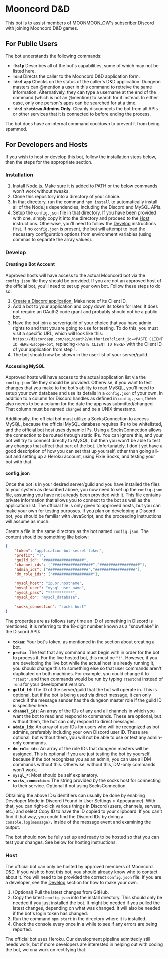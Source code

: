 # Mooncord D&D
This bot is to assist members of MOONMOON_OW's subscriber Discord with joining Mooncord D&D games.

## For Public Users
The bot understands the following commands:
* __`!help`__ Describes all of the bot's capabilities, some of which may not be listed here.
* __`!dnd`__ Directs the caller to the Mooncord D&D application form.
* __`!dnd app`__ Checks on the status of the caller's D&D application. Dungeon masters can @mention a user in this command to retreive the same information. Alternatively, they can type a username at the end of the command (which is not an @mention) to search for it instead. In either case, only one person's apps can be searched for at a time.
* __`!dnd shutdown`__ __Admins Only.__ Cleanly disconnects the bot from all APIs or other services that it is connected to before ending the process.

The bot does have an internal command cooldown to prevent it from being spammed.

## For Developers and Hosts
If you wish to host or develop this bot, follow the installation steps below, then the steps for the appropriate section.

### Installation
1. Install [Node.js](https://nodejs.org/en/download/). Make sure it is added to PATH or the below commands won't work without tweaks.
2. Clone this repository into a directory of your choice.
3. In that directory, run the command `npm install` to automatically install all of the Node.js dependencies, including the Discord and MySQL APIs.
5. Setup the `config.json` file in that directory. If you have been provided with one, simply copy it into the directory and proceed to the [Host](#host) instructions. Otherwise, you'll need to follow the [Develop](#develop) instructions first. If no `config.json` is present, the bot will attempt to load the necessary configuration options from environment variables (using commas to separate the array values).

### Develop
#### Creating a Bot Account
Approved hosts will have access to the actual Mooncord bot via the `config.json` file they should be provided. If you are not an approved host of the official bot, you'll need to set up your own bot. Follow these steps to do so:
1. [Create a Discord application.](https://discordapp.com/developers/applications) Make note of its Client ID.
2. Add a bot to your application and copy down its token for later. It does not require an OAuth2 code grant and probably should not be a public bot.
3. Have the bot join a server/guild of your choice that you have admin rights to and that you are going to use for testing. To do this, you must visit a specific URL, which will look like this: `https://discordapp.com/api/oauth2/authorize?client_id=<PASTE CLIENT ID HERE>&scope=bot`, replacing `<PASTE CLIENT ID HERE>` with the Client ID of your application from step 1.
4. The bot should now be shown in the user list of your server/guild.

#### Accessing MySQL
Approved hosts will have access to the actual application list via the `config.json` file they should be provided. Otherwise, if you want to test changes that you make to the bot's ability to read MySQL, you'll need to setup your own database and use its details in a `config.json` of your own. In addition to a column for Discord handles as defined in `config.json`, there also needs to be a column for the date the app was submitted/changed. That column must be named `changed` and be a UNIX timestamp.

Additionally, the official bot must utilize a SocksConnection to access MySQL, because the official MySQL database requires IPs to be whitelisted, and the official bot host uses dynamic IPs. Using a SocksConnection allows the connection to be routed through static IPs. You can ignore this, and your bot will try to connect directly to MySQL, but then you won't be able to test any changes that affect that part of the bot. Unfortunately, I don't yet have a good description of how you can set that up yourself, other than going all-out and setting up a Heroku account, using Fixie Socks, and testing your bot with that.

#### config.json
Once the bot is in your desired server/guild and you have installed the files to your system as described above, you now need to set up the `config.json` file, assuming you have not already been provided with it. This file contains private information that allows you to connect to the bot as well as the application list. The official file is only given to approved hosts, but you can make your own for testing purposes. If you plan on developing a Discord bot, you should be familiar with JavaScript, and the proceeding instructions will assume as much.

Create a file in the same directory as the bot named `config.json`. The content should be something like below:
```json
{
	"token": "application-bot-secret-token",
	"prefix": "!",
	"guild_id": "##################",
	"channel_ids": ["##################","##################"],
	"admin_ids": ["##################","##################"],
	"dm_role_ids": ["##################"],
	
	"mysql_host": "ip.or.hostname",
	"mysql_user": "mysql_user_name",
	"mysql_pass": "***********",
	"mysql_db": "mysql_database",
	
	"socks_connection": "socks host"
}
```
The properties are as follows (any time an ID of something in Discord is mentioned, it is referring to the 18-digit number known as a "snowflake" in the Discord API):
* __`token`__: Your bot's token, as mentioned in the section about creating a bot.
* __`prefix`__: The text that any command must begin with in order for the bot to process it. For the live hosted bot, this must be `"!"`. However, if you are developing the live bot while the actual host is already running it, you should change this to something else so that user commands aren't duplicated on both machines. For example, you could change it to `"!test"`, and then commands would be run by typing `!testdnd` instead of `!dnd` for your development version.
* __`guild_id`__: The ID of the server/guild that the bot will operate in. This is optional, but if the bot is being used via direct message, it can only check if the message sender has the dungeon master role if the guild ID is specified here.
* __`channel_ids`__: An array of the IDs of any and all channels in which you want the bot to read and respond to commands. These are optional, but without them, the bot can only respond to direct messages.
* __`admin_ids`__: An array of user IDs for users who will be recognized as bot admins, preferably including your own Discord user ID. These are optional, but without them, you will not be able to use or test any admin-only commands.
* __`dm_role_ids`__: An array of the role IDs that dungeon masters will be assigned. This is optional if you are just testing the bot by yourself, because if the bot recognizes you as an admin, you can use all DM commands without this. Otherwise, without this, DM-only commands won't work.
* __`mysql_*`__: Most should be self explanatory.
* __`socks_connection`__: The string provided by the socks host for connecting to their service. Optional if not using SocksConnection.

Obtaining the above IDs/identifiers can usually be done by enabling Developer Mode in Discord (Found in User Settings > Appearance). With that, you can right-click various things in Discord (users, channels, servers, etc.) and select Copy ID to have the ID copied to your clipboard. If you can't find it that way, you could find the Discord IDs by doing a `console.log(message);` inside of the message event and examining the output.

The bot should now be fully set up and ready to be hosted so that you can test your changes. See below for hosting instructions.

### Host
The official bot can only be hosted by approved members of Mooncord D&D. If you wish to host this bot, you should already know who to contact about it. You will need to be provided the correct `config.json` file. If you are a developer, see the [Develop](#develop) section for how to make your own.
1. (Optional) Pull the latest changes from GitHub.
2. Copy the latest `config.json` into the install directory. This should only be needed if you just installed the bot. It might be needed if you pulled the latest changes, depending on what was changed. It will also be needed if the bot's login token has changed.
3. Run the command `npm start` in the directory where it is installed.
4. Check the console every once in a while to see if any errors are being reported.

The official bot uses Heroku. Our development pipeline admittedly still needs work, but if more developers are interested in helping out with coding the bot, we cna work on rectifying that.
